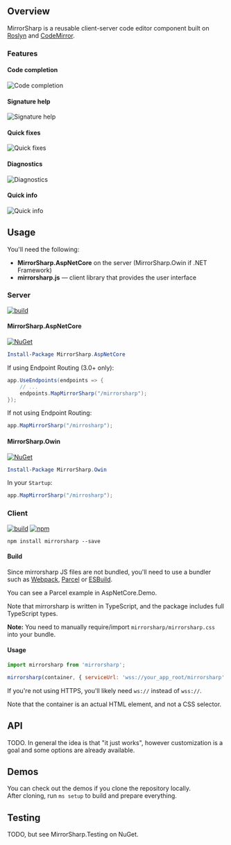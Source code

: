 ## Overview

MirrorSharp is a reusable client-server code editor component built on [Roslyn](https://github.com/dotnet/roslyn) and [CodeMirror](https://codemirror.net/).

### Features
#### Code completion
![Code completion](📄readme/code-completion.png)

#### Signature help
![Signature help](📄readme/signature-help.png)

#### Quick fixes
![Quick fixes](📄readme/quick-fixes.png)

#### Diagnostics
![Diagnostics](📄readme/diagnostics.png)

#### Quick info
![Quick info](📄readme/infotips.png)

## Usage

You'll need the following:

- **MirrorSharp.AspNetCore** on the server (MirrorSharp.Owin if .NET Framework)
- **mirrorsharp.js** — client library that provides the user interface

### Server

[![build](https://img.shields.io/github/actions/workflow/status/ashmind/mirrorsharp/dotnet.yml?style=flat-square)](https://github.com/ashmind/mirrorsharp/actions/workflows/dotnet.yml)

#### MirrorSharp.AspNetCore
[![NuGet](https://img.shields.io/nuget/v/MirrorSharp.AspNetCore.svg?style=flat-square)](https://www.nuget.org/packages/MirrorSharp.AspNetCore)

```powershell
Install-Package MirrorSharp.AspNetCore
```

If using Endpoint Routing (3.0+ only):
```csharp
app.UseEndpoints(endpoints => {
    // ...
    endpoints.MapMirrorSharp("/mirrorsharp");
});
```

If not using Endpoint Routing:
```csharp
app.MapMirrorSharp("/mirrosharp");
```

#### MirrorSharp.Owin
[![NuGet](https://img.shields.io/nuget/v/MirrorSharp.Owin.svg?style=flat-square)](https://www.nuget.org/packages/MirrorSharp.Owin)

```powershell
Install-Package MirrorSharp.Owin
```

In your `Startup`:
```csharp
app.MapMirrorSharp("/mirrosharp");
```

### Client

[![build](https://img.shields.io/github/actions/workflow/status/ashmind/mirrorsharp/web-assets.yml?style=flat-square)](https://github.com/ashmind/mirrorsharp/actions/workflows/web-assets.yml)
[![npm](https://img.shields.io/npm/v/mirrorsharp.svg?style=flat-square)](https://www.npmjs.com/package/mirrorsharp)

```
npm install mirrorsharp --save
```

#### Build

Since mirrorsharp JS files are not bundled, you'll need to use a bundler such as [Webpack](https://webpack.js.org), [Parcel](https://parceljs.org/) or [ESBuild](https://esbuild.github.io/).

You can see a Parcel example in AspNetCore.Demo.  

Note that mirrorsharp is written in TypeScript, and the package includes full TypeScript types.

**Note:** You need to manually require/import `mirrorsharp/mirrorsharp.css` into your bundle.

#### Usage
```javascript
import mirrorsharp from 'mirrorsharp';

mirrorsharp(container, { serviceUrl: 'wss://your_app_root/mirrorsharp' });
```

If you're not using HTTPS, you'll likely need `ws://` instead of `wss://`.

Note that the container is an actual HTML element, and not a CSS selector.

## API

TODO. In general the idea is that "it just works", however customization is a goal and some options are already available.

## Demos

You can check out the demos if you clone the repository locally.  
After cloning, run `ms setup` to build and prepare everything.

## Testing

TODO, but see MirrorSharp.Testing on NuGet.
